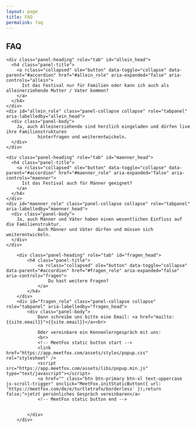 ```yaml
---
layout: page
title: FAQ
permalink: faq
---
```

<div class="col-lg-12 text-center">
	<h2 class="section-heading text-uppercase">FAQ</h2>
</div>

<div class="panel-group" id="accordion" role="tablist" aria-multiselectable="true">
  <div class="panel panel-default">

    <div class="panel-heading" role="tab" id="allein_head">
      <h4 class="panel-title">
        <a rclass="collapsed" ole="button" data-toggle="collapse" data-parent="#accordion" href="#allein_role" aria-expanded="false" aria-controls="allein">
          Ist das Festival nur für Familien oder kann ich auch als alleinerziehende Mutter / Vater kommen?
        </a>
      </h4>
    </div>
    <div id="allein_role" class="panel-collapse collapse" role="tabpanel" aria-labelledby="allein_head">
      <div class="panel-body">
        Ja, auch Alleinerziehende sind herzlich eingeladen und dürfen live ihre Familienstrukturen
				hinterfragen und weiterentwickeln.
      </div>
    </div>

    <div class="panel-heading" role="tab" id="maenner_head">
      <h4 class="panel-title">
        <a rclass="collapsed" ole="button" data-toggle="collapse" data-parent="#accordion" href="#maenner_role" aria-expanded="false" aria-controls="maenner">
          Ist das Festival auch für Männer geeignet?
        </a>
      </h4>
    </div>
    <div id="maenner_role" class="panel-collapse collapse" role="tabpanel" aria-labelledby="maenner_head">
      <div class="panel-body">
        Ja, auch Männer und Väter haben einen wesentlichen Einfluss auf die Familienstruktur.
				Auch Männer und Väter dürfen und müssen sich weiterentwickeln.
      </div>
    </div>

		<div class="panel-heading" role="tab" id="fragen_head">
			<h4 class="panel-title">
				<a rclass="collapsed" ole="button" data-toggle="collapse" data-parent="#accordion" href="#fragen_role" aria-expanded="false" aria-controls="fragen">
					Du hast weitere Fragen?
				</a>
			</h4>
		</div>
		<div id="fragen_role" class="panel-collapse collapse" role="tabpanel" aria-labelledby="fragen_head">
			<div class="panel-body">
				Dann schreibe uns bitte eine Email: <a href="mailto:{{site.email}}">{{site.email}}</a><br>

				Oder vereinbare ein Kennenlerngespräch mit uns:
				<br>
				<!-- MeetFox static button start -->
				<link href="https://app.meetfox.com/assets/styles/popup.css" rel="stylesheet" />
				<script src="https://app.meetfox.com/assets/libs/popup.min.js" type="text/javascript"></script>
				<a href="" class="btn btn-primary btn-xl text-uppercase js-scroll-trigger" onclick="MeetFox.initStaticButton({ url: 'https://meetfox.com/de/e/turtletrafo/borderless' });return false;">jetzt persönliches Gespräch vereinbaren</a>
				<!-- MeetFox static button end -->


			</div>
		</div>

  </div>
</div>
